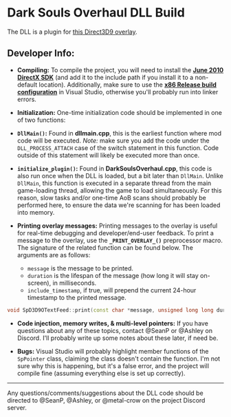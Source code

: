 # Dark Souls Overhaul DLL Build  

The DLL is a plugin for [this Direct3D9 overlay](https://github.com/SeanPesce/Direct3D9-Overlay).  

## Developer Info:  

* **Compiling:** To compile the project, you will need to install the **[June 2010 DirectX SDK](https://www.microsoft.com/en-us/download/details.aspx?id=6812)** (and add it to the include path if you install it to a non-default location).  Additionally, make sure to use the **[x86 Release build configuration](http://i.imgur.com/3FfTwYQ.png)** in Visual Studio, otherwise you'll probably run into linker errors.  

* **Initialization:** One-time initialization code should be implemented in one of two functions:  

 * **`DllMain()`:** Found in **dllmain.cpp**, this is the earliest function where mod code will be executed. *Note:* make sure you add the code under the `DLL_PROCESS_ATTACH` case of the switch statement in this function. Code outside of this statement will likely be executed more than once.  

 * **`initialize_plugin()`:** Found in **DarkSoulsOverhaul.cpp**, this code is also run once when the DLL is loaded, but a bit later than `DllMain`. Unlike `DllMain`, this function is executed in a separate thread from the main game-loading thread, allowing the game to load simultaneously. For this reason, slow tasks and/or one-time AoB scans should probably be performed here, to ensure the data we're scanning for has been loaded into memory.  

* **Printing overlay messages:** Printing messages to the overlay is useful for real-time debugging and developer/end-user feedback. To print a message to the overlay, use the **`_PRINT_OVERLAY_()`** preprocessor macro. The signature of the related function can be found below. The arguments are as follows:    
  * `message` is the message to be printed.
  * `duration` is the lifespan of the message (how long it will stay on-screen), in milliseconds.
  * `include_timestamp`, if true, will prepend the current 24-hour timestamp to the printed message.  

```c++
void SpD3D9OTextFeed::print(const char *message, unsigned long long duration, bool include_timestamp)
```

* **Code injection, memory writes, & multi-level pointers:** If you have questions about any of these topics, contact @SeanP or @Ashley on Discord. I'll probably write up some notes about these later, if need be.  

* **Bugs:** Visual Studio will probably highlight member functions of the `SpPointer` class, claiming the class doesn't contain the function. I'm not sure why this is happening, but it's a false error, and the project will compile fine (assuming everything else is set up correctly).  
 
 
 __________
 
 
 Any questions/comments/suggestions about the DLL code should be directed to @SeanP, @Ashley, or @metal-crow on the project Discord server.  
 
